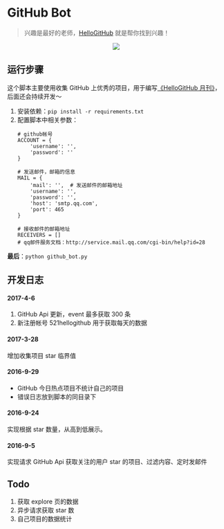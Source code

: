 # GitHub Bot
>兴趣是最好的老师，[HelloGitHub](https://github.com/521xueweihan/HelloGitHub) 就是帮你找到兴趣！

<p align="center">
    <img src='https://raw.githubusercontent.com/521xueweihan/img/master/hellogithub/01/img/hello-github.jpg' style="max-width:100%;"></img>
</p>

## 运行步骤
这个脚本主要使用收集 GitHub 上优秀的项目，用于编写[《HelloGitHub 月刊》](https://github.com/521xueweihan/HelloGitHub)，后面还会持续开发～

1. 安装依赖：`pip install -r requirements.txt`
2. 配置脚本中相关参数：
	```
	# github帐号
	ACCOUNT = {
	    'username': '',
	    'password': ''
	}

	# 发送邮件，邮箱的信息
	MAIL = {
	    'mail': '',  # 发送邮件的邮箱地址
	    'username': '',
	    'password': '',
	    'host': 'smtp.qq.com',
	    'port': 465
	}

	# 接收邮件的邮箱地址
	RECEIVERS = []
	# qq邮件服务文档：http://service.mail.qq.com/cgi-bin/help?id=28
	```

**最后**：`python github_bot.py`

## 开发日志
#### 2017-4-6
1. GitHub Api 更新，event 最多获取 300 条
2. 新注册帐号 521hellogithub 用于获取每天的数据

#### 2017-3-28
增加收集项目 star 临界值

#### 2016-9-29
- GitHub 今日热点项目不统计自己的项目
- 错误日志放到脚本的同目录下

#### 2016-9-24
实现根据 star 数量，从高到低展示。

#### 2016-9-5
实现请求 GitHub Api 获取关注的用户 star 的项目、过滤内容、定时发邮件

## Todo
1. 获取 explore 页的数据
2. 异步请求获取 star 数
3. 自己项目的数据统计
